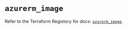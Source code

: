 # `azurerm_image`

Refer to the Terraform Registory for docs: [`azurerm_image`](https://registry.terraform.io/providers/hashicorp/azurerm/3.75.0/docs/resources/image).
